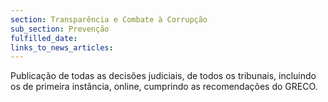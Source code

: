 ```yaml
---
section: Transparência e Combate à Corrupção
sub_section: Prevenção
fulfilled_date:
links_to_news_articles:
---
```


Publicação de todas as decisões judiciais, de todos os tribunais, incluindo os de primeira instância, online, cumprindo as recomendações do GRECO.